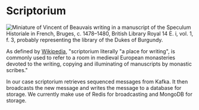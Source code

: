 # Scriptorium

![Miniature of Vincent of Beauvais writing in a manuscript of the Speculum Historiale in French, Bruges, c. 1478–1480, British Library Royal 14 E. i, vol. 1, f. 3, probably representing the library of the Dukes of Burgundy.](https://upload.wikimedia.org/wikipedia/commons/thumb/d/da/BL_Royal_Vincent_of_Beauvais.jpg/848px-BL_Royal_Vincent_of_Beauvais.jpg)

As defined by [Wikipedia](https://en.wikipedia.org/wiki/Scriptorium), "scriptorium literally "a place for writing", is
commonly used to refer to a room in medieval European monasteries devoted to the writing, copying and illuminating of
manuscripts by monastic scribes."

In our case scriptorium retrieves sequenced messages from Kafka. It then broadcasts the new message and writes the
message to a database for storage. We currently make use of Redis for broadcasting and MongoDB for storage.
